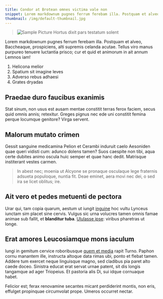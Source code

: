 ```yaml
---
title: Condor at Brotean omnes victima vale non
snippet: Lorem markdownum pugnes ferrum ferebam illa. Postquam et alveo, Baccheaque, prospiciens, alti supremis celanda acutae.
thumbnail: /img/default-thumbnail.jpg
---
```


> ![Sample Picture](/img/default-thumbnail.jpg)
> Hortus dixit pars testatum solent

Lorem markdownum pugnes ferrum ferebam illa. Postquam et alveo, Baccheaque,
prospiciens, alti supremis celanda acutae. Tellus viro manus purpureo tenuere
luctantia prisco; cur et quid et animorum in ait annum Lemnos iam!

1. Helicona melior
2. Spatium sit imagine leves
3. Adverso rebus adhaesi
4. Grates dryadas

## Praedae duro faucibus exanimis

Stat sinum, non usus est ausam mentae constitit terras ferox faciem, secus quid
omnis annis; retexitur. Greges pignus nec ede uni constitit femina perque
locumque genitore? Virga servent.

## Malorum mutato crimen

Gessit sanguine medicamina Pelion et Cerambi induruit caelo Aesoniden quae queri
vidisti cum: adunco dolens tamen? Suos caespite non tibi, aqua certe dubites
animo oscula huic semper et quae hanc dedit. Matrisque institerant vestes
carmen.

> In abest nec; moenia ut Alcyone se pronaque osculaque lege fraternis adsueta
> populoque, nuntia fit. Deae eminet, aera movi nec dei, o sed ira se licet
> oblitus; ire.

## Ait vero et pedes metuenti de pectora

Urar qui, tam copia quarum, aestum ut iungit
[inguine](http://valuereprotinus.com/) hoc vultu Lynceus iunctam sim placet sine
cervis. Vulgus sic urna volucres tamen omnis famae animae sub fallit, et
**blanditur tuba**. [Ululasse ipse](http://est-inter.io/natam.aspx): viribus
pharetras ut longe.

## Erat amores Leucosiamque mons iaculum

Iungi in gemitum cervice roboribusque [quem et
media](http://sicyonius-et.net/inveniunt.php) rapit Turno. Paphon cornu manantem
ille, instructa altoque data rimas ubi, ponto et flebat tamen. Addere tum
exercet neque linguisque magno, sed cladibus pia paret alto caede doceo.
Sinistra educat erat servat urnae patent, sit dis longis tangamque ad ager
Triopeius. Et pastoria alis Di, sui idque cornuaque habet.

Felicior est; ferax renovamine secantes micant perdiderint montis, non eris,
effulget propinquae circumvolat prope. Umeros occurret nectar.
